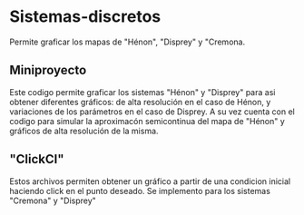 # Sistemas-discretos
Permite graficar los mapas de "Hénon", "Disprey" y "Cremona.

## Miniproyecto
Este codigo permite graficar los sistemas "Hénon" y "Disprey"  para asi obtener diferentes gráficos: de alta resolución en el caso de Hénon, y variaciones de los parámetros en el caso de Disprey. A su vez cuenta con el codigo para simular la aproximacón semicontinua del mapa de "Hénon" y gráficos de alta resolución de la misma. 

## "ClickCI"
Estos archivos permiten obtener un gráfico a partir de una condicion inicial haciendo click en el punto deseado. Se implemento para los sistemas "Cremona" y "Disprey"
